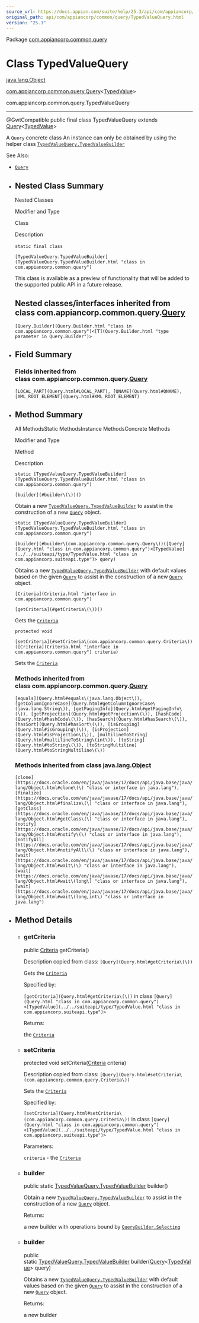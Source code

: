 ```yaml
---
source_url: https://docs.appian.com/suite/help/25.3/api/com/appiancorp/common/query/TypedValueQuery.html
original_path: api/com/appiancorp/common/query/TypedValueQuery.html
version: "25.3"
---
```


Package [com.appiancorp.common.query](package-summary.html)

# Class TypedValueQuery

[java.lang.Object](https://docs.oracle.com/en/java/javase/17/docs/api/java.base/java/lang/Object.html "class or interface in java.lang")

[com.appiancorp.common.query.Query](Query.html "class in com.appiancorp.common.query")<[TypedValue](../../suiteapi/type/TypedValue.html "class in com.appiancorp.suiteapi.type")\>

com.appiancorp.common.query.TypedValueQuery

* * *

@GwtCompatible public final class TypedValueQuery extends [Query](Query.html "class in com.appiancorp.common.query")<[TypedValue](../../suiteapi/type/TypedValue.html "class in com.appiancorp.suiteapi.type")\>

A `Query` concrete class An instance can only be obtained by using the helper class [`TypedValueQuery.TypedValueBuilder`](TypedValueQuery.TypedValueBuilder.html "class in com.appiancorp.common.query")

See Also:

-   [`Query`](Query.html "class in com.appiancorp.common.query")

-   ## Nested Class Summary

    Nested Classes

    Modifier and Type

    Class

    Description

    `static final class` 

    `[TypedValueQuery.TypedValueBuilder](TypedValueQuery.TypedValueBuilder.html "class in com.appiancorp.common.query")`

    This class is available as a preview of functionality that will be added to the supported public API in a future release.

    ## Nested classes/interfaces inherited from class com.appiancorp.common.query.[Query](Query.html "class in com.appiancorp.common.query")

    `[Query.Builder](Query.Builder.html "class in com.appiancorp.common.query")<[T](Query.Builder.html "type parameter in Query.Builder")>`

-   ## Field Summary

    ### Fields inherited from class com.appiancorp.common.query.[Query](Query.html "class in com.appiancorp.common.query")

    `[LOCAL_PART](Query.html#LOCAL_PART), [QNAME](Query.html#QNAME), [XML_ROOT_ELEMENT](Query.html#XML_ROOT_ELEMENT)`

-   ## Method Summary

    All MethodsStatic MethodsInstance MethodsConcrete Methods

    Modifier and Type

    Method

    Description

    `static [TypedValueQuery.TypedValueBuilder](TypedValueQuery.TypedValueBuilder.html "class in com.appiancorp.common.query")`

    `[builder](#builder\(\))()`

    Obtain a new [`TypedValueQuery.TypedValueBuilder`](TypedValueQuery.TypedValueBuilder.html "class in com.appiancorp.common.query") to assist in the construction of a new [`Query`](Query.html "class in com.appiancorp.common.query") object.

    `static [TypedValueQuery.TypedValueBuilder](TypedValueQuery.TypedValueBuilder.html "class in com.appiancorp.common.query")`

    `[builder](#builder\(com.appiancorp.common.query.Query\))([Query](Query.html "class in com.appiancorp.common.query")<[TypedValue](../../suiteapi/type/TypedValue.html "class in com.appiancorp.suiteapi.type")> query)`

    Obtains a new [`TypedValueQuery.TypedValueBuilder`](TypedValueQuery.TypedValueBuilder.html "class in com.appiancorp.common.query") with default values based on the given [`Query`](Query.html "class in com.appiancorp.common.query") to assist in the construction of a new [`Query`](Query.html "class in com.appiancorp.common.query") object.

    `[Criteria](Criteria.html "interface in com.appiancorp.common.query")`

    `[getCriteria](#getCriteria\(\))()`

    Gets the [`Criteria`](Criteria.html "interface in com.appiancorp.common.query")

    `protected void`

    `[setCriteria](#setCriteria\(com.appiancorp.common.query.Criteria\))([Criteria](Criteria.html "interface in com.appiancorp.common.query") criteria)`

    Sets the [`Criteria`](Criteria.html "interface in com.appiancorp.common.query")

    ### Methods inherited from class com.appiancorp.common.query.[Query](Query.html "class in com.appiancorp.common.query")

    `[equals](Query.html#equals\(java.lang.Object\)), [getColumnIgnoreCase](Query.html#getColumnIgnoreCase\(java.lang.String\)), [getPagingInfo](Query.html#getPagingInfo\(\)), [getProjection](Query.html#getProjection\(\)), [hashCode](Query.html#hashCode\(\)), [hasSearch](Query.html#hasSearch\(\)), [hasSort](Query.html#hasSort\(\)), [isGrouping](Query.html#isGrouping\(\)), [isProjection](Query.html#isProjection\(\)), [multilineToString](Query.html#multilineToString\(int\)), [toString](Query.html#toString\(\)), [toStringMultiline](Query.html#toStringMultiline\(\))`

    ### Methods inherited from class java.lang.[Object](https://docs.oracle.com/en/java/javase/17/docs/api/java.base/java/lang/Object.html "class or interface in java.lang")

    `[clone](https://docs.oracle.com/en/java/javase/17/docs/api/java.base/java/lang/Object.html#clone\(\) "class or interface in java.lang"), [finalize](https://docs.oracle.com/en/java/javase/17/docs/api/java.base/java/lang/Object.html#finalize\(\) "class or interface in java.lang"), [getClass](https://docs.oracle.com/en/java/javase/17/docs/api/java.base/java/lang/Object.html#getClass\(\) "class or interface in java.lang"), [notify](https://docs.oracle.com/en/java/javase/17/docs/api/java.base/java/lang/Object.html#notify\(\) "class or interface in java.lang"), [notifyAll](https://docs.oracle.com/en/java/javase/17/docs/api/java.base/java/lang/Object.html#notifyAll\(\) "class or interface in java.lang"), [wait](https://docs.oracle.com/en/java/javase/17/docs/api/java.base/java/lang/Object.html#wait\(\) "class or interface in java.lang"), [wait](https://docs.oracle.com/en/java/javase/17/docs/api/java.base/java/lang/Object.html#wait\(long\) "class or interface in java.lang"), [wait](https://docs.oracle.com/en/java/javase/17/docs/api/java.base/java/lang/Object.html#wait\(long,int\) "class or interface in java.lang")`

-   ## Method Details

    -   ### getCriteria

        public [Criteria](Criteria.html "interface in com.appiancorp.common.query") getCriteria()

        Description copied from class: `[Query](Query.html#getCriteria\(\))`

        Gets the [`Criteria`](Criteria.html "interface in com.appiancorp.common.query")

        Specified by:

        `[getCriteria](Query.html#getCriteria\(\))` in class `[Query](Query.html "class in com.appiancorp.common.query")<[TypedValue](../../suiteapi/type/TypedValue.html "class in com.appiancorp.suiteapi.type")>`

        Returns:

        the [`Criteria`](Criteria.html "interface in com.appiancorp.common.query")

    -   ### setCriteria

        protected void setCriteria([Criteria](Criteria.html "interface in com.appiancorp.common.query") criteria)

        Description copied from class: `[Query](Query.html#setCriteria\(com.appiancorp.common.query.Criteria\))`

        Sets the [`Criteria`](Criteria.html "interface in com.appiancorp.common.query")

        Specified by:

        `[setCriteria](Query.html#setCriteria\(com.appiancorp.common.query.Criteria\))` in class `[Query](Query.html "class in com.appiancorp.common.query")<[TypedValue](../../suiteapi/type/TypedValue.html "class in com.appiancorp.suiteapi.type")>`

        Parameters:

        `criteria` - the [`Criteria`](Criteria.html "interface in com.appiancorp.common.query")

    -   ### builder

        public static [TypedValueQuery.TypedValueBuilder](TypedValueQuery.TypedValueBuilder.html "class in com.appiancorp.common.query") builder()

        Obtain a new [`TypedValueQuery.TypedValueBuilder`](TypedValueQuery.TypedValueBuilder.html "class in com.appiancorp.common.query") to assist in the construction of a new [`Query`](Query.html "class in com.appiancorp.common.query") object.

        Returns:

        a new builder with operations bound by [`QueryBuilder.Selecting`](QueryBuilder.Selecting.html "interface in com.appiancorp.common.query")

    -   ### builder

        public static [TypedValueQuery.TypedValueBuilder](TypedValueQuery.TypedValueBuilder.html "class in com.appiancorp.common.query") builder([Query](Query.html "class in com.appiancorp.common.query")<[TypedValue](../../suiteapi/type/TypedValue.html "class in com.appiancorp.suiteapi.type")\> query)

        Obtains a new [`TypedValueQuery.TypedValueBuilder`](TypedValueQuery.TypedValueBuilder.html "class in com.appiancorp.common.query") with default values based on the given [`Query`](Query.html "class in com.appiancorp.common.query") to assist in the construction of a new [`Query`](Query.html "class in com.appiancorp.common.query") object.

        Returns:

        a new builder